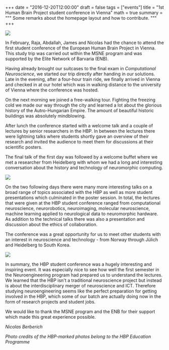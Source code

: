 +++
date = "2016-12-20T12:00:00"
draft = false
tags = ["events"]
title = "1st Human Brain Project student conference in Vienna" 
math = true
summary = """
Some remarks about the homepage layout and how to contribute.
"""
+++


![](/img/170205-2-hbp.jpg)

In February, Raja, Abdallah, James and Nicolas had the chance to attend the first student conference of the European Human Brain Project in Vienna. This study trip was carried out within the MSNE program and was supported by the Elite Network of Barvaria (ENB). 

Having already brought our suitcases to the final exam in *Computational Neuroscience*, we started our trip directly after handing in our solutions. Late in the evening, after a four-hour train ride, we finally arrived in Vienna and checked in at our hotel which was in walking distance to the university of Vienna where the conference was hosted. 

On the next morning we joined a free-walking tour. Fighting the freezing cold we made our way through the city and learned a lot about the glorious history of the Autro-Hungarian Empire. 
The amount of beautiful historic buildings was absolutely mindblowing. 


After lunch the conference started with a welcome talk and a couple of lectures by senior researchers in the HBP. In between the lectures there were lightning talks where students shortly gave an overview of their research and invited the audience to meet them for discussions at their scientific posters. 

The final talk of the first day was followed by a welcome buffet where we met a researcher from Heidelberg with whom we had a long and interesting conversation about the history and technology of neuromorphic computing.

![](/img/170205-1-hbp.jpg)

On the two following days there were many more interesting talks on a broad range of topics associated with the HBP as well as more student presentations which culminated in the poster session. In total, the lectures that were given at the HBP student conference ranged from computational neuroscience, neurorobotics, neuroimaging, molecular neuroscience, machine learning applied to neurological data to neuromorphic hardware. 
As addition to the technical talks there was also a presentation and discussion about the ethics of collaboration. 

The conference was a great opportunity for us to meet other students with an interest in neuroscience and technology - from Norway through Jülich and Heidelberg to South Korea. 

![](/img/170205-3-hbp.jpg)

In summary, the HBP student conference was a hugely interesting and inspiring event. 
It was especially nice to see how well the first semester in the Neuroengineering program had prepared us to understand the lectures. We learned that the HBP isn't a traditional neuroscience project but instead is about the interdisciplinary merger of neuroscience and ICT. Therefore studying neuroengineering seems like the perfect preparation for getting involved in the HBP, which some of our batch are actually doing now in the form of research projects and student jobs. 


We would like to thank the MSNE program and the ENB for their support which made this great experience possible. 




*Nicolas Berberich*

*Photo credits of the HBP-marked photos belong to the HBP Education Programme*

